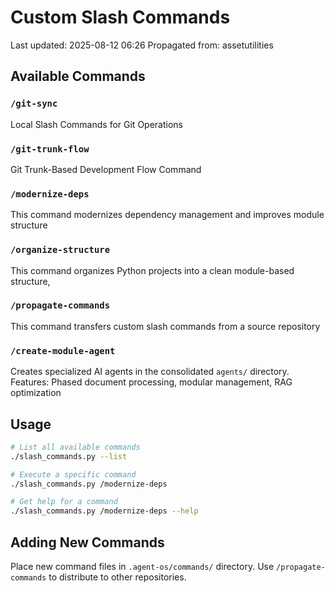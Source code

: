 # Custom Slash Commands

Last updated: 2025-08-12 06:26
Propagated from: assetutilities

## Available Commands

### `/git-sync`
Local Slash Commands for Git Operations

### `/git-trunk-flow`
Git Trunk-Based Development Flow Command

### `/modernize-deps`
This command modernizes dependency management and improves module structure

### `/organize-structure`
This command organizes Python projects into a clean module-based structure,

### `/propagate-commands`
This command transfers custom slash commands from a source repository

### `/create-module-agent`
Creates specialized AI agents in the consolidated `agents/` directory.
Features: Phased document processing, modular management, RAG optimization

## Usage

```bash
# List all available commands
./slash_commands.py --list

# Execute a specific command
./slash_commands.py /modernize-deps

# Get help for a command
./slash_commands.py /modernize-deps --help
```

## Adding New Commands

Place new command files in `.agent-os/commands/` directory.
Use `/propagate-commands` to distribute to other repositories.
